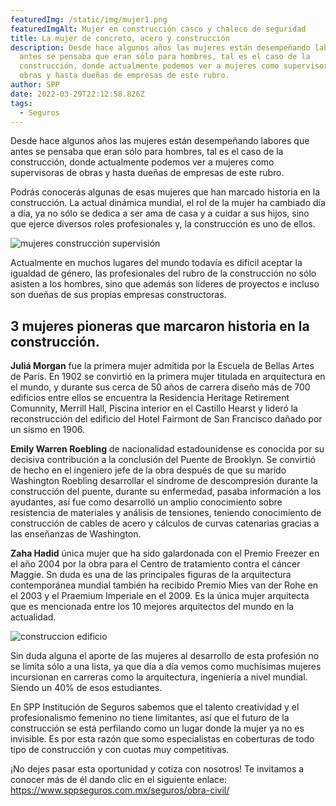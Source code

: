```yaml
---
featuredImg: /static/img/mujer1.png
featuredImgAlt: Mujer en construcción casco y chaleco de seguridad
title: La mujer de concreto, acero y construcción
description: Desde hace algunos años las mujeres están desempeñando labores que
  antes se pensaba que eran sólo para hombres, tal es el caso de la
  construcción, donde actualmente podemos ver a mujeres como supervisoras de
  obras y hasta dueñas de empresas de este rubro.
author: SPP
date: 2022-03-29T22:12:58.826Z
tags:
  - Seguros
---
```

Desde hace algunos años las mujeres están desempeñando labores que antes se pensaba que eran sólo para hombres, tal es el caso de la construcción, donde actualmente podemos ver a mujeres como supervisoras de obras y hasta dueñas de empresas de este rubro.

Podrás conocerás algunas de esas mujeres que han marcado historia en la construcción. La actual dinámica mundial, el rol de la mujer ha cambiado día a día, ya no sólo se dedica a ser ama de casa y a cuidar a sus hijos, sino que ejerce diversos roles profesionales y, la construcción es uno de ellos.

![mujeres construcción supervisión](/static/img/mujer2.png "supervición obra civil")

Actualmente en muchos lugares del mundo todavía es difícil aceptar la igualdad de género, las profesionales del rubro de la construcción no sólo asisten a los hombres, sino que además son líderes de proyectos e incluso son dueñas de sus propias empresas constructoras.

## 3 mujeres pioneras que marcaron historia en la construcción.

**Juliá Morgan** fue la primera mujer admitida por la Escuela de Bellas Artes de París. En 1902 se convirtió en la primera mujer titulada en arquitectura en el mundo, y durante sus cerca de 50 años de carrera diseño más de 700 edificios entre ellos se encuentra la Residencia Heritage Retirement Comunnity, Merrill Hall, Piscina interior en el Castillo Hearst y lideró la reconstrucción del edificio del Hotel Fairmont de San Francisco dañado por un sismo en 1906.

**Emily Warren Roebling** de nacionalidad estadounidense es conocida por su decisiva contribución a la conclusión del Puente de Brooklyn. Se convirtió de hecho en el ingeniero jefe de la obra después de que su marido Washington Roebling desarrollar el síndrome de descompresión durante la construcción del puente, durante su enfermedad, pasaba información a los ayudantes, así fue como desarrolló un amplio conocimiento sobre resistencia de materiales y análisis de tensiones, teniendo conocimiento de construcción de cables de acero y cálculos de curvas catenarias gracias a las enseñanzas de Washington.

**Zaha Hadid** única mujer que ha sido galardonada con el Premio Freezer en el año 2004 por la obra para el Centro de tratamiento contra el cáncer Maggie. Sn duda es una de las principales figuras de la arquitectura contemporánea mundial también ha recibido Premio Mies van der Rohe en el 2003 y el Praemium Imperiale en el 2009. Es la única mujer arquitecta que es mencionada entre los 10 mejores arquitectos del mundo en la actualidad.

![construccion edificio ](/static/img/edificiio1.jpg "pasillo blanco")

Sin duda alguna el aporte de las mujeres al desarrollo de esta profesión no se limita sólo a una lista, ya que día a día vemos como muchísimas mujeres incursionan en carreras como la arquitectura, ingeniería a nivel mundial. Siendo un 40% de esos estudiantes.

En SPP Institución de Seguros sabemos que el talento creatividad y el profesionalismo femenino no tiene limitantes, así que el futuro de la construcción se está perfilando como un lugar donde la mujer ya no es invisible. Es por esta razón que somo especialistas en coberturas de todo tipo de construcción y con cuotas muy competitivas.

¡No dejes pasar esta oportunidad y cotiza con nosotros! Te invitamos a conocer más de él dando clic en el siguiente enlace: <https://www.sppseguros.com.mx/seguros/obra-civil/>